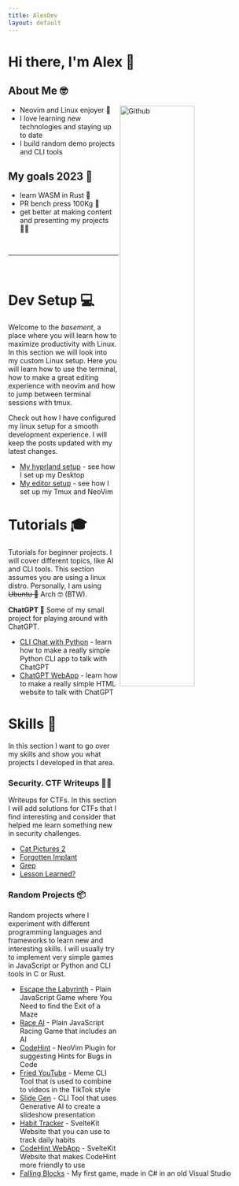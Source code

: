 ```yaml
---
title: AlexDev
layout: default
---
```


# Hi there, I'm Alex 👋

## About Me 🤓

<img width="55%" align="right" alt="Github" src="https://raw.githubusercontent.com/onimur/.github/master/.resources/git-header.svg" />

- Neovim and Linux enjoyer 🗿
- I love learning new technologies and staying up to date
- I build random demo projects and CLI tools

## My goals 2023 🎯

- learn WASM in Rust 🦀
- PR bench press 100Kg 💪
- get better at making content and presenting my projects 👨‍💻

<br />
<hr />
<br />

# Dev Setup 💻

Welcome to the *basement*, a place where you will learn how to maximize
productivity with Linux. In this section we will look into my custom Linux
setup. Here you will learn how to use the terminal, how to make a great editing
experience with neovim and how to jump between terminal sessions with tmux.

Check out how I have configured my linux setup for a smooth development
experience. I will keep the posts updated with my latest changes.

- [My hyprland setup](/setup/hyprland) - see how I set up my Desktop
- [My editor setup](/setup/editor) - see how I set up my Tmux and NeoVim

# Tutorials 🎓

Tutorials for beginner projects. I will cover different topics, like AI and CLI
tools. This section assumes you are using a linux distro. Personally, I am
using ~~Ubuntu 🗿~~ Arch 🤓 (BTW).

**ChatGPT 👾** Some of my small project for playing around with ChatGPT.

- [CLI Chat with Python](/tutorials/cli_chat_python) - learn how to make a
  really simple Python CLI app to talk with ChatGPT
- [ChatGPT WebApp](/tutorials/webapp_chat) - learn how to make a really simple
  HTML website to talk with ChatGPT

# Skills 🤹

In this section I want to go over my skills and show you what projects I
developed in that area.

### Security. CTF Writeups 👨‍💻

Writeups for CTFs. In this section I will add solutions for CTFs that I find
interesting and consider that helped me learn something new in security
challenges.

- [Cat Pictures 2](/writeups/catpictures2)
- [Forgotten Implant](/writeups/forgottenimplant)
- [Grep](/writeups/greprtp)
- [Lesson Learned?](/writeups/lessonlearned)

### Random Projects 📦

Random projects where I experiment with different programming languages and
frameworks to learn new and interesting skills. I will usually try to implement
very simple games in JavaScript or Python and CLI tools in C or Rust.

- [Escape the Labyrinth](/random/labyrinth-escape) - Plain JavaScript Game
  where You Need to find the Exit of a Maze
- [Race AI](/random/race-ai) - Plain JavaScript Racing Game that includes an AI
- [CodeHint](/random/codehint) - NeoVim Plugin for suggesting Hints for Bugs in
  Code
- [Fried YouTube](/random/fried-youtube) - Meme CLI Tool that is used to
  combine to videos in the TikTok style
- [Slide Gen](/random/slide-gen) - CLI Tool that uses Generative AI to create a
  slideshow presentation
- [Habit Tracker](/random/habit-tracker) - SvelteKit Website that you can use
  to track daily habits
- [CodeHint WebApp](/random/codehint-web) - SvelteKit Website that makes
  CodeHint more friendly to use
- [Falling Blocks](/random/falling-blocks) - My first game, made in C# in an
  old Visual Studio

